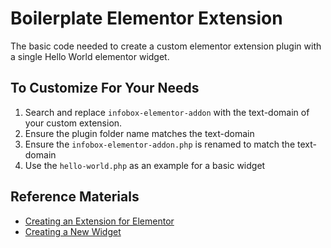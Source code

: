 # Boilerplate Elementor Extension
The basic code needed to create a custom elementor extension plugin with a single Hello World elementor widget.

## To Customize For Your Needs
1. Search and replace `infobox-elementor-addon` with the text-domain of your custom extension.
2. Ensure the plugin folder name matches the text-domain
3. Ensure the `infobox-elementor-addon.php` is renamed to match the text-domain
4. Use the `hello-world.php` as an example for a basic widget

## Reference Materials
- [Creating an Extension for Elementor](https://developers.elementor.com/creating-an-extension-for-elementor/)
- [Creating a New Widget](https://developers.elementor.com/creating-a-new-widget/)